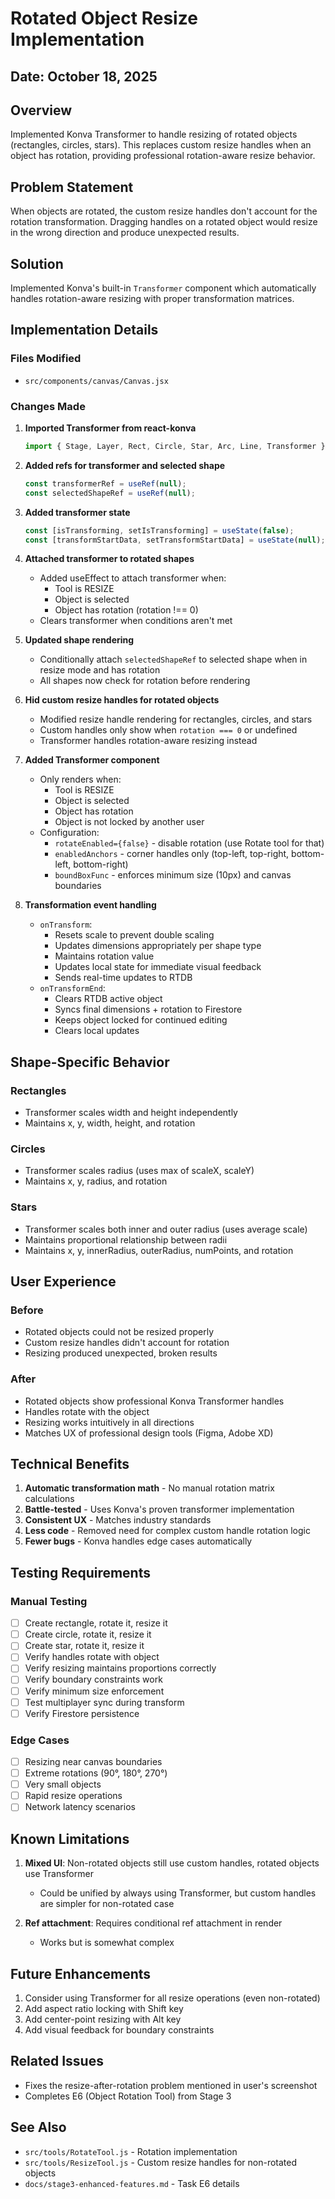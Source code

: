 # Rotated Object Resize Implementation

## Date: October 18, 2025

## Overview
Implemented Konva Transformer to handle resizing of rotated objects (rectangles, circles, stars). This replaces custom resize handles when an object has rotation, providing professional rotation-aware resize behavior.

## Problem Statement
When objects are rotated, the custom resize handles don't account for the rotation transformation. Dragging handles on a rotated object would resize in the wrong direction and produce unexpected results.

## Solution
Implemented Konva's built-in `Transformer` component which automatically handles rotation-aware resizing with proper transformation matrices.

## Implementation Details

### Files Modified
- `src/components/canvas/Canvas.jsx`

### Changes Made

1. **Imported Transformer from react-konva**
   ```javascript
   import { Stage, Layer, Rect, Circle, Star, Arc, Line, Transformer } from 'react-konva';
   ```

2. **Added refs for transformer and selected shape**
   ```javascript
   const transformerRef = useRef(null);
   const selectedShapeRef = useRef(null);
   ```

3. **Added transformer state**
   ```javascript
   const [isTransforming, setIsTransforming] = useState(false);
   const [transformStartData, setTransformStartData] = useState(null);
   ```

4. **Attached transformer to rotated shapes**
   - Added useEffect to attach transformer when:
     - Tool is RESIZE
     - Object is selected
     - Object has rotation (rotation !== 0)
   - Clears transformer when conditions aren't met

5. **Updated shape rendering**
   - Conditionally attach `selectedShapeRef` to selected shape when in resize mode and has rotation
   - All shapes now check for rotation before rendering

6. **Hid custom resize handles for rotated objects**
   - Modified resize handle rendering for rectangles, circles, and stars
   - Custom handles only show when `rotation === 0` or undefined
   - Transformer handles rotation-aware resizing instead

7. **Added Transformer component**
   - Only renders when:
     - Tool is RESIZE
     - Object is selected  
     - Object has rotation
     - Object is not locked by another user
   - Configuration:
     - `rotateEnabled={false}` - disable rotation (use Rotate tool for that)
     - `enabledAnchors` - corner handles only (top-left, top-right, bottom-left, bottom-right)
     - `boundBoxFunc` - enforces minimum size (10px) and canvas boundaries
   
8. **Transformation event handling**
   - `onTransform`: 
     - Resets scale to prevent double scaling
     - Updates dimensions appropriately per shape type
     - Maintains rotation value
     - Updates local state for immediate visual feedback
     - Sends real-time updates to RTDB
   - `onTransformEnd`:
     - Clears RTDB active object
     - Syncs final dimensions + rotation to Firestore
     - Keeps object locked for continued editing
     - Clears local updates

## Shape-Specific Behavior

### Rectangles
- Transformer scales width and height independently
- Maintains x, y, width, height, and rotation

### Circles
- Transformer scales radius (uses max of scaleX, scaleY)
- Maintains x, y, radius, and rotation

### Stars
- Transformer scales both inner and outer radius (uses average scale)
- Maintains proportional relationship between radii
- Maintains x, y, innerRadius, outerRadius, numPoints, and rotation

## User Experience

### Before
- Rotated objects could not be resized properly
- Custom resize handles didn't account for rotation
- Resizing produced unexpected, broken results

### After
- Rotated objects show professional Konva Transformer handles
- Handles rotate with the object
- Resizing works intuitively in all directions
- Matches UX of professional design tools (Figma, Adobe XD)

## Technical Benefits

1. **Automatic transformation math** - No manual rotation matrix calculations
2. **Battle-tested** - Uses Konva's proven transformer implementation
3. **Consistent UX** - Matches industry standards
4. **Less code** - Removed need for complex custom handle rotation logic
5. **Fewer bugs** - Konva handles edge cases automatically

## Testing Requirements

### Manual Testing
- [ ] Create rectangle, rotate it, resize it
- [ ] Create circle, rotate it, resize it
- [ ] Create star, rotate it, resize it
- [ ] Verify handles rotate with object
- [ ] Verify resizing maintains proportions correctly
- [ ] Verify boundary constraints work
- [ ] Verify minimum size enforcement
- [ ] Test multiplayer sync during transform
- [ ] Verify Firestore persistence

### Edge Cases
- [ ] Resizing near canvas boundaries
- [ ] Extreme rotations (90°, 180°, 270°)
- [ ] Very small objects
- [ ] Rapid resize operations
- [ ] Network latency scenarios

## Known Limitations

1. **Mixed UI**: Non-rotated objects still use custom handles, rotated objects use Transformer
   - Could be unified by always using Transformer, but custom handles are simpler for non-rotated case
   
2. **Ref attachment**: Requires conditional ref attachment in render
   - Works but is somewhat complex

## Future Enhancements

1. Consider using Transformer for all resize operations (even non-rotated)
2. Add aspect ratio locking with Shift key
3. Add center-point resizing with Alt key
4. Add visual feedback for boundary constraints

## Related Issues
- Fixes the resize-after-rotation problem mentioned in user's screenshot
- Completes E6 (Object Rotation Tool) from Stage 3

## See Also
- `src/tools/RotateTool.js` - Rotation implementation
- `src/tools/ResizeTool.js` - Custom resize handles for non-rotated objects
- `docs/stage3-enhanced-features.md` - Task E6 details

